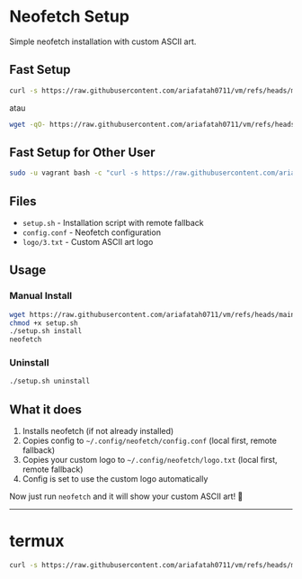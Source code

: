 # Neofetch Setup

Simple neofetch installation with custom ASCII art.

## Fast Setup
```bash
curl -s https://raw.githubusercontent.com/ariafatah0711/vm/refs/heads/main/scripts/neofetch/setup.sh | bash -s install
```
atau
```bash
wget -qO- https://raw.githubusercontent.com/ariafatah0711/vm/refs/heads/main/scripts/neofetch/setup.sh | bash -s install
```

## Fast Setup for Other User
```bash
sudo -u vagrant bash -c "curl -s https://raw.githubusercontent.com/ariafatah0711/vm/refs/heads/main/scripts/neofetch/setup.sh | bash -s install"
```

## Files

- `setup.sh` - Installation script with remote fallback
- `config.conf` - Neofetch configuration
- `logo/3.txt` - Custom ASCII art logo

## Usage

### Manual Install
```bash
wget https://raw.githubusercontent.com/ariafatah0711/vm/refs/heads/main/scripts/neofetch/setup.sh
chmod +x setup.sh
./setup.sh install
neofetch
```

### Uninstall
```bash
./setup.sh uninstall
```

## What it does

1. Installs neofetch (if not already installed)
2. Copies config to `~/.config/neofetch/config.conf` (local first, remote fallback)
3. Copies your custom logo to `~/.config/neofetch/logo.txt` (local first, remote fallback)
4. Config is set to use the custom logo automatically

Now just run `neofetch` and it will show your custom ASCII art! 🎉

---

# termux
```bash
curl -s https://raw.githubusercontent.com/ariafatah0711/vm/refs/heads/main/scripts/neofetch/termux.sh | bash -s install
```
